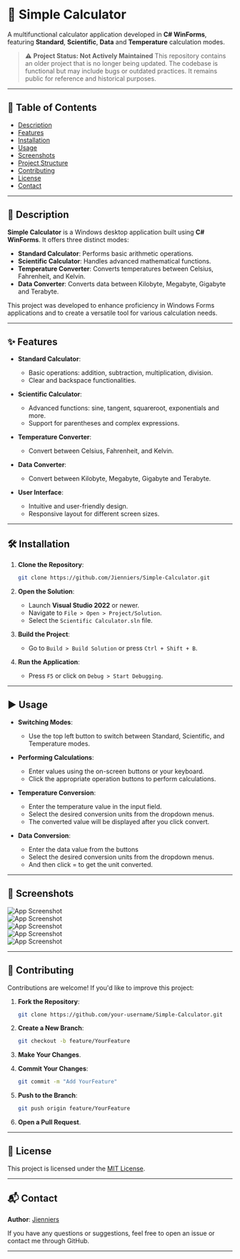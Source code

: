 # 🧮 Simple Calculator

A multifunctional calculator application developed in **C# WinForms**, featuring **Standard**, **Scientific**, **Data** and **Temperature** calculation modes.

> ⚠️ **Project Status: Not Actively Maintained**
> This repository contains an older project that is no longer being updated.
> The codebase is functional but may include bugs or outdated practices.
> It remains public for reference and historical purposes.

---

## 📌 Table of Contents

* [Description](#description)
* [Features](#features)
* [Installation](#installation)
* [Usage](#usage)
* [Screenshots](#screenshots)
* [Project Structure](#project-structure)
* [Contributing](#contributing)
* [License](#license)
* [Contact](#contact)

---

## 📝 Description

**Simple Calculator** is a Windows desktop application built using **C# WinForms**. It offers three distinct modes:

* **Standard Calculator**: Performs basic arithmetic operations.
* **Scientific Calculator**: Handles advanced mathematical functions.
* **Temperature Converter**: Converts temperatures between Celsius, Fahrenheit, and Kelvin.
* **Data Converter**: Converts data between Kilobyte, Megabyte, Gigabyte and Terabyte.

This project was developed to enhance proficiency in Windows Forms applications and to create a versatile tool for various calculation needs.

---

## ✨ Features

* **Standard Calculator**:

  * Basic operations: addition, subtraction, multiplication, division.
  * Clear and backspace functionalities.

* **Scientific Calculator**:

  * Advanced functions: sine, tangent, squareroot, exponentials and more.
  * Support for parentheses and complex expressions.

* **Temperature Converter**:

  * Convert between Celsius, Fahrenheit, and Kelvin.

* **Data Converter**:

  * Convert between Kilobyte, Megabyte, Gigabyte and Terabyte.

* **User Interface**:

  * Intuitive and user-friendly design.
  * Responsive layout for different screen sizes.

---

## 🛠️ Installation

1. **Clone the Repository**:

   ```bash
   git clone https://github.com/Jienniers/Simple-Calculator.git
   ```

2. **Open the Solution**:

   * Launch **Visual Studio 2022** or newer.
   * Navigate to `File > Open > Project/Solution`.
   * Select the `Scientific Calculator.sln` file.

3. **Build the Project**:

   * Go to `Build > Build Solution` or press `Ctrl + Shift + B`.

4. **Run the Application**:

   * Press `F5` or click on `Debug > Start Debugging`.

---

## ▶️ Usage

* **Switching Modes**:

  * Use the top left button to switch between Standard, Scientific, and Temperature modes.

* **Performing Calculations**:

  * Enter values using the on-screen buttons or your keyboard.
  * Click the appropriate operation buttons to perform calculations.

* **Temperature Conversion**:

  * Enter the temperature value in the input field.
  * Select the desired conversion units from the dropdown menus.
  * The converted value will be displayed after you click convert.

* **Data Conversion**:

  * Enter the data value from the buttons
  * Select the desired conversion units from the dropdown menus.
  * And then click =  to get the unit converted.

---

## 📸 Screenshots

![App Screenshot](https://github.com/Jienniers/Simple-Calculator/blob/main/Screenshots/Screenshot1.png)
<br>
![App Screenshot](https://github.com/Jienniers/Simple-Calculator/blob/main/Screenshots/Screenshot2.png)
<br>
![App Screenshot](https://github.com/Jienniers/Simple-Calculator/blob/main/Screenshots/Screenshot3.png)
<br>
![App Screenshot](https://github.com/Jienniers/Simple-Calculator/blob/main/Screenshots/Screenshot4.png)
<br>
![App Screenshot](https://github.com/Jienniers/Simple-Calculator/blob/main/Screenshots/Screenshot5.png)

---

## 🤝 Contributing

Contributions are welcome! If you'd like to improve this project:

1. **Fork the Repository**:

   ```bash
   git clone https://github.com/your-username/Simple-Calculator.git
   ```

2. **Create a New Branch**:

   ```bash
   git checkout -b feature/YourFeature
   ```

3. **Make Your Changes**.

4. **Commit Your Changes**:

   ```bash
   git commit -m "Add YourFeature"
   ```

5. **Push to the Branch**:

   ```bash
   git push origin feature/YourFeature
   ```

6. **Open a Pull Request**.

---

## 📄 License

This project is licensed under the [MIT License](LICENSE).

---

## 📬 Contact

**Author**: [Jienniers](https://github.com/Jienniers)

If you have any questions or suggestions, feel free to open an issue or contact me through GitHub.

---